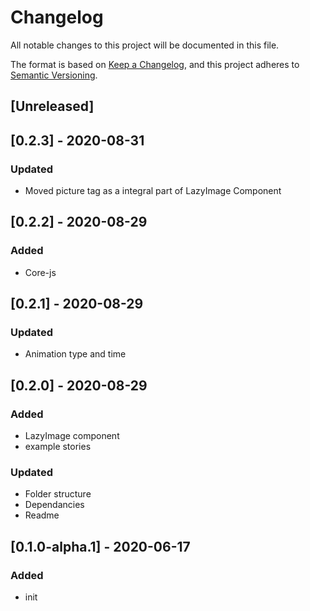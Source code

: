 # Changelog
All notable changes to this project will be documented in this file.

The format is based on [Keep a Changelog](https://keepachangelog.com/en/1.0.0/),
and this project adheres to [Semantic Versioning](https://semver.org/spec/v2.0.0.html).

## [Unreleased]

## [0.2.3] - 2020-08-31
### Updated
- Moved picture tag as a integral part of LazyImage Component

## [0.2.2] - 2020-08-29
### Added
- Core-js

## [0.2.1] - 2020-08-29
### Updated
- Animation type and time

## [0.2.0] - 2020-08-29
### Added
- LazyImage component
- example stories

### Updated
- Folder structure
- Dependancies
- Readme

## [0.1.0-alpha.1] - 2020-06-17
### Added
- init

